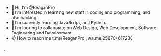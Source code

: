 - 👋 Hi, I’m @ReaganPro
- 👀 I’m interested in learning new staff in coding and programming, and also hacking.
- 🌱 I’m currently learning JavaScript, and Python.
- 💞️ I’m looking to collaborate on Web Design, Web Development, Software Engineering and Development. 
- 📫 How to reach me t.me/ReaganPro , wa.me/256704617230

<!---
ReaganPro/ReaganPro is a ✨ special ✨ repository because its `README.md` (this file) appears on your GitHub profile.
You can click the Preview link to take a look at your changes.
--->
.
